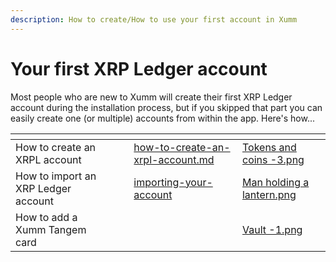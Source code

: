 ```yaml
---
description: How to create/How to use your first account in Xumm
---
```


# Your first XRP Ledger account

Most people who are new to Xumm will create their first XRP Ledger account during the installation process, but if you skipped that part you can easily create one (or multiple) accounts from within the app. Here's how...

<table data-view="cards"><thead><tr><th></th><th data-hidden></th><th data-hidden></th><th data-hidden data-card-target data-type="content-ref"></th><th data-hidden data-card-cover data-type="files"></th></tr></thead><tbody><tr><td>How to create an XRPL account</td><td></td><td></td><td><a href="how-to-create-an-xrpl-account.md">how-to-create-an-xrpl-account.md</a></td><td><a href="../../.gitbook/assets/Tokens and coins -3.png">Tokens and coins -3.png</a></td></tr><tr><td>How to import an XRP Ledger account</td><td></td><td></td><td><a href="../importing-your-account/">importing-your-account</a></td><td><a href="../../.gitbook/assets/Man holding a lantern.png">Man holding a lantern.png</a></td></tr><tr><td>How to add a Xumm Tangem card</td><td></td><td></td><td></td><td><a href="../../.gitbook/assets/Vault -1.png">Vault -1.png</a></td></tr></tbody></table>

